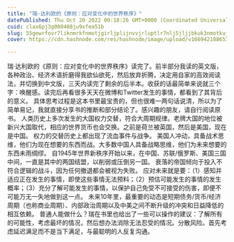 ```yaml
---
title: "瑞·达利欧的《原则：应对变化中的世界秩序》"
datePublished: Thu Oct 20 2022 00:18:26 GMT+0000 (Coordinated Universal Time)
cuid: clax6pj3g000408ju9xfea51b
slug: 55gewrfovr7liknmrkfnmotjgirljplijnvvjrluptlr7nlj5jljjbkuk3nmotkujbnlyznp6nluojgis
cover: https://cdn.hashnode.com/res/hashnode/image/upload/v1669421886531/qa7n232AI.jpeg

---
```


瑞·达利欧的《原则：应对变化中的世界秩序》读完了。前半部分我读的英文版，各种政治、经济术语折磨得我欲仙欲死，然后放弃折腾，决定用自家的高效阅读法，并切换到中文版，三天内读完了剩余的后半本。收获的话最简单来说就三个字：唤醒感。读完后再看很多天天在微博和Twitter发生的事情，都看到了其背后的意义。
具体思考过程是这本书里最宝贵的，但也很难一两句话说清，所以为了简单易记，我就直接分享书的推断和部分结论了。感兴趣的朋友，请自行阅读原书。
人类历史上多次发生的大国权力交替，符合大周期规律。老牌大国的地位被新兴大国取代，相应的世界货币也会交换。之前是荷兰被英国，然后是美国，现在是中国。
权力的交替历史上都出现了流血事件与战争。
美国人冲动，具备战术思维，他们为现在想要的东西而战。大多数中国人具备战略思维，他们为未来想要的东西未雨绸缪。
自1945年世界新秩序开始以来，在中国、苏联/俄罗斯、美国三国中间，一直是其中的两国结盟，以削弱或压倒另一国。
衰落的帝国倾向于投入不符合逻辑的战斗，因为任何撤退都会被视为失败。
应对未来就是要：（1）感知并适应正在发生的事情，即使这些事情无法预料；（2）预估可能发生的事情的发生概率；（3）充分了解可能发生的事情，以保护自己免受不可接受的伤害，即便不可能万无一失地做到这一点。
未来10年里，最重要的动态是短期债务/货币/经济周期（也称商业周期）、内部政治周期以及中美之间不断升级的冲突和日益降低的相互依赖。
普通人能做什么？瑞在书里也给出了一些可以操作的建议：了解所有的可能性，考虑最坏的情况，然后想办法消除无法忍受的情况。分散风险。首先考虑延迟满足而不是当下满足，与最聪明的人反复沟通。